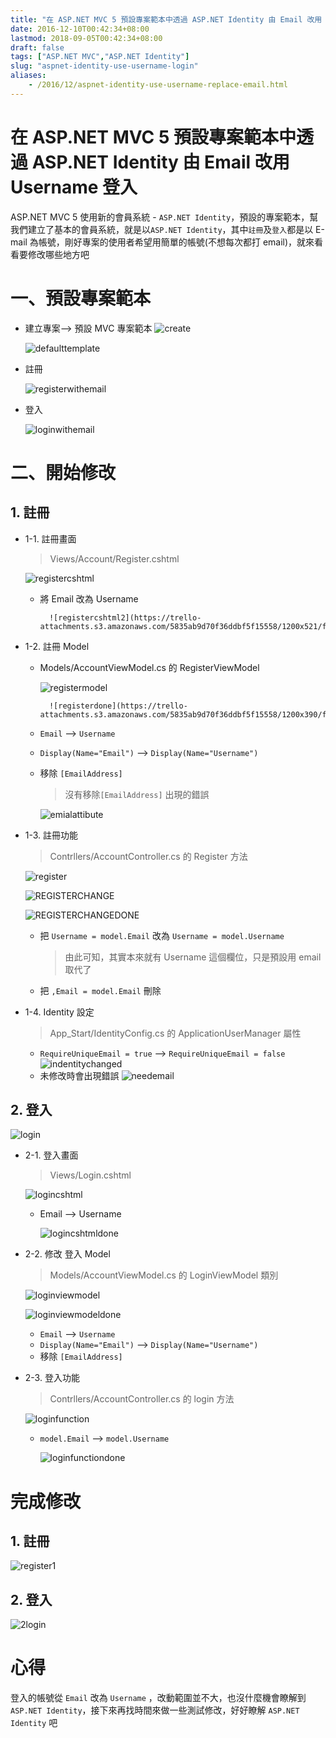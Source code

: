 ```yaml
---
title: "在 ASP.NET MVC 5 預設專案範本中透過 ASP.NET Identity 由 Email 改用 Username 登入"
date: 2016-12-10T00:42:34+08:00
lastmod: 2018-09-05T00:42:34+08:00
draft: false
tags: ["ASP.NET MVC","ASP.NET Identity"]
slug: "aspnet-identity-use-username-login"
aliases:
    - /2016/12/aspnet-identity-use-username-replace-email.html
---
```

# 在 ASP.NET MVC 5 預設專案範本中透過 ASP.NET Identity 由 Email 改用 Username 登入
ASP.NET MVC 5 使用新的會員系統 - `ASP.NET Identity`，預設的專案範本，幫我們建立了基本的會員系統，就是以`ASP.NET Identity`，其中`註冊`及`登入`都是以 E-mail 為帳號，剛好專案的使用者希望用簡單的帳號(不想每次都打 email)，就來看看要修改哪些地方吧


# 一、預設專案範本
-  建立專案--> 預設 MVC 專案範本
    ![create](https://trello-attachments.s3.amazonaws.com/5835ab9d70f36ddbf5f15558/1200x685/3aa1b60d7eb550dc25ab18f9c7543a84/_output_create.png)

    ![defaulttemplate](https://trello-attachments.s3.amazonaws.com/5835ab9d70f36ddbf5f15558/1180x920/5260cd2656f01f0fdc8b6ef422ce98d6/_output_defaulttemplate.png)

- 註冊

    ![registerwithemail](https://trello-attachments.s3.amazonaws.com/5835ab9d70f36ddbf5f15558/871x686/bbb0c51a4bff753acafe04ea6cba7f96/_output_registerwithemail.png)

- 登入
    
    ![loginwithemail](https://trello-attachments.s3.amazonaws.com/5835ab9d70f36ddbf5f15558/727x588/23477ae9d5dc58441d1c3aed7f356c26/_output_loginwithemail.png)


# 二、開始修改
## 1. 註冊
	
- 1-1. 註冊畫面
	    
    > Views/Account/Register.cshtml
            
    ![registercshtml](https://trello-attachments.s3.amazonaws.com/5835ab9d70f36ddbf5f15558/371x766/71992c699242ce2fff6aed55b7e3c4f7/_output_registercshtml.png)

	- 將 Email 改為 Username
            
            ![registercshtml2](https://trello-attachments.s3.amazonaws.com/5835ab9d70f36ddbf5f15558/1200x521/fc8f334b189d7019b57b9f857a776850/_output_registercshtml2.png)

- 1-2. 註冊 Model
	- Models/AccountViewModel.cs 的 RegisterViewModel
            
        ![registermodel](https://trello-attachments.s3.amazonaws.com/5835ab9d70f36ddbf5f15558/1200x492/2d70be730000853809848b7f05f8a8fd/_output_registermodel.png)
            
            ![registerdone](https://trello-attachments.s3.amazonaws.com/5835ab9d70f36ddbf5f15558/1200x390/fba91740adeb3b1f24899a0c86ed1da7/_output_registerdone.png)

    * `Email` --> `Username`
    * `Display(Name="Email")` --> `Display(Name="Username")`
    * 移除 `[EmailAddress]`
        
        >沒有移除`[EmailAddress]` 出現的錯誤
            
        ![emialattibute](https://trello-attachments.s3.amazonaws.com/5835ab9d70f36ddbf5f15558/802x664/1c52c84c9505de183de1cc29c2e56f28/_output_emialattibute.png)

- 1-3. 註冊功能
	    
    > Contrllers/AccountController.cs 的 Register 方法
            
    ![register](https://trello-attachments.s3.amazonaws.com/5835ab9d70f36ddbf5f15558/1200x484/9d746ec3df9dc0c8a127f2733bc70af9/_output_register.png)
            
    ![REGISTERCHANGE](https://trello-attachments.s3.amazonaws.com/5835ab9d70f36ddbf5f15558/1078x154/98555c06f9b8b21a6fc54453791ef958/_output_REGISTERCHANGE.png)

    ![REGISTERCHANGEDONE](https://trello-attachments.s3.amazonaws.com/5835ab9d70f36ddbf5f15558/1009x110/86c14bacbec05b9880fe6b48f0d67db0/_output_REGISTERCHANGEDONE.png)

    * 把 `Username = model.Email` 改為 `Username = model.Username`
            
        >由此可知，其實本來就有 Username 這個欄位，只是預設用 email 取代了

    * 把 `,Email = model.Email` 刪除

- 1-4. Identity 設定
	    
    > App_Start/IdentityConfig.cs 的 ApplicationUserManager 屬性

    - `RequireUniqueEmail = true` --> `RequireUniqueEmail = false`
            ![indentitychanged](https://trello-attachments.s3.amazonaws.com/5835ab9d70f36ddbf5f15558/1200x373/0fecdd5cbc2e27e76a96ca41cc741e95/_output_indentitychanged.png)
    - 未修改時會出現錯誤
            ![needemail](https://trello-attachments.s3.amazonaws.com/5835ab9d70f36ddbf5f15558/798x656/cde3967a93c5a650e39326be6812dd15/_output_needemail.png)

## 2. 登入

![login](https://trello-attachments.s3.amazonaws.com/5835ab9d70f36ddbf5f15558/671x656/14d9573959fc349d7066244c161a7be4/_output_login.png)

- 2-1. 登入畫面
	    
    > Views/Login.cshtml
            
    ![logincshtml](https://trello-attachments.s3.amazonaws.com/5835ab9d70f36ddbf5f15558/1200x503/bf665a6d709d0d2a2b44511bb510efff/_output_logincshtml.png)
	
    - Email --> Username
            
        ![logincshtmldone](https://trello-attachments.s3.amazonaws.com/5835ab9d70f36ddbf5f15558/1200x476/da12fc57ff8d3028938d5f3bb2d08329/_output_logincshtmldone.png)

- 2-2. 修改 登入 Model
	    
    >Models/AccountViewModel.cs 的 LoginViewModel 類別
        
    ![loginviewmodel](https://trello-attachments.s3.amazonaws.com/5835ab9d70f36ddbf5f15558/1200x334/9ae3c862c6cbb44371ef7333bcc7d578/_output_loginviewmodel.png)
        
    ![loginviewmodeldone](https://trello-attachments.s3.amazonaws.com/5835ab9d70f36ddbf5f15558/1200x280/3626f5007ed543e4b3aec67603becd53/_output_loginviewmodeldone.png)

    * `Email` --> `Username`
    * `Display(Name="Email")` --> `Display(Name="Username")`
    * 移除 `[EmailAddress]`

- 2-3. 登入功能
	    
    >Contrllers/AccountController.cs 的 login 方法
        
    ![loginfunction](https://trello-attachments.s3.amazonaws.com/5835ab9d70f36ddbf5f15558/1200x371/91ca2bfeead751d2df8854a3faa37637/_output_loginfunction.png)

    * `model.Email` --> `model.Username`
            
        ![loginfunctiondone](https://trello-attachments.s3.amazonaws.com/5835ab9d70f36ddbf5f15558/1200x382/0e2c74cb8880153e7dac845a234318d4/_output_loginfunctiondone.png)

# 完成修改
## 1. 註冊
 
![register1](https://trello-attachments.s3.amazonaws.com/5835ab9d70f36ddbf5f15558/786x483/d1d5e7c759e0f98ffbb5709994a6596f/_output_register1.png)

## 2. 登入
 
![2login](https://trello-attachments.s3.amazonaws.com/5835ab9d70f36ddbf5f15558/704x471/14e38aed7ef3e53ca9ec2085646d6e50/_output_2login.png)


# 心得
登入的帳號從 `Email` 改為 `Username` ，改動範圍並不大，也沒什麼機會瞭解到 `ASP.NET Identity`，接下來再找時間來做一些測試修改，好好瞭解 `ASP.NET Identity` 吧
